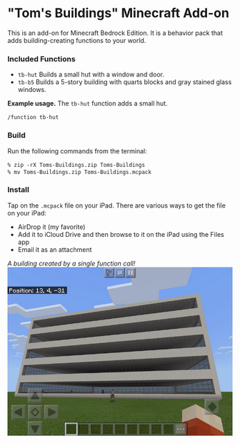 # "Tom's Buildings" Minecraft Add-on
This is an add-on for Minecraft Bedrock Edition. It is a behavior pack that adds building-creating functions to your world.

### Included Functions
- `tb-hut` Builds a small hut with a window and door.
- `tb-b5` Builds a 5-story building with quarts blocks and gray stained glass windows.

**Example usage.** The `tb-hut` function adds a small hut.
```
/function tb-hut
```

### Build
Run the following commands from the terminal:
```
% zip -rX Toms-Buildings.zip Toms-Buildings
% mv Toms-Buildings.zip Toms-Buildings.mcpack

```

### Install
Tap on the `.mcpack` file on your iPad.  There are various ways to get the file on your iPad:
- AirDrop it (my favorite)
- Add it to iCloud Drive and then browse to it on the iPad using the Files app
- Email it as an attachment

_A building created by a single function call!_
![Example building](screenshot-building.jpeg)
